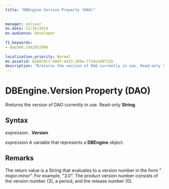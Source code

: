 ```yaml
---
title: "DBEngine.Version Property (DAO)"
  
  
manager: soliver
ms.date: 11/16/2014
ms.audience: Developer
 
f1_keywords:
- dao360.chm1052986
  
localization_priority: Normal
ms.assetid: b2807dc1-604f-4423-289a-ff38a3d9f31b
description: "Rreturns the version of DAO currently in use. Read-only String ."
---
```


# DBEngine.Version Property (DAO)

Rreturns the version of DAO currently in use. Read-only **String**. 
  
## Syntax

 *expression*  . **Version**
  
 *expression*  A variable that represents a **DBEngine** object. 
  
## Remarks

The return value is a String that evaluates to a version number in the form " _major.minor_". For example, "3.0". The product version number consists of the version number (3), a period, and the release number (0).
  


